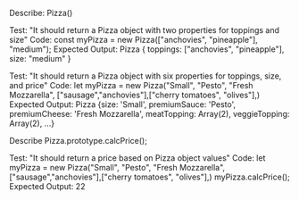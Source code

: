 Describe: Pizza()

Test: "It should return a Pizza object with two properties for toppings and size"
Code: const myPizza = new Pizza(["anchovies", "pineapple"], "medium");
Expected Output: Pizza { toppings: ["anchovies", "pineapple"], size: "medium" }

Test: "It should return a Pizza object with six properties for toppings, size, and price"
Code: let myPizza = new Pizza("Small", "Pesto", "Fresh Mozzarella", ["sausage","anchovies"],["cherry tomatoes", "olives"],)
Expected Output: Pizza {size: 'Small', premiumSauce: 'Pesto', premiumCheese: 'Fresh Mozzarella', meatTopping: Array(2), veggieTopping: Array(2), …}


Describe Pizza.prototype.calcPrice();

Test: "It should return a price based on Pizza object values"
Code: let myPizza = new Pizza("Small", "Pesto", "Fresh Mozzarella", ["sausage","anchovies"],["cherry tomatoes", "olives"],)
myPizza.calcPrice();
Expected Output: 22